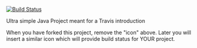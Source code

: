 [![Build Status](https://travis-ci.com/mads-XD-kristensen/travisGettingStarted.svg?branch=master)](https://travis-ci.com/mads-XD-kristensen/travisGettingStarted)

Ultra simple Java Project meant for a Travis introduction

When you have forked this project, remove the "icon" above. Later you will insert a similar icon which will provide build status for YOUR project.
